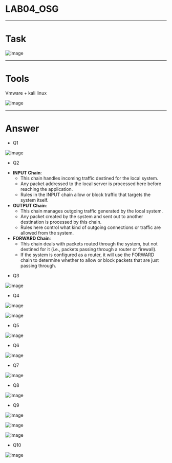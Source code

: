 # LAB04_OSG
---
# Task

![image](https://github.com/user-attachments/assets/cbfc2c14-68c9-46f1-97a0-1f9dc19af798)

---
# Tools
Vmware + kali linux

![image](https://github.com/user-attachments/assets/099016e3-c8c8-4042-b2e1-0852c4d327f1)

---
# Answer
* Q1

![image](https://github.com/user-attachments/assets/cbad46d8-d97e-49dc-8871-830e81abdb64)

* Q2
-   **INPUT Chain**:
    -   This chain handles incoming traffic destined for the local system.
    -   Any packet addressed to the local server is processed here before reaching the application.
    -   Rules in the INPUT chain allow or block traffic that targets the system itself.
-   **OUTPUT Chain**:
    -   This chain manages outgoing traffic generated by the local system.
    -   Any packet created by the system and sent out to another destination is processed by this chain.
    -   Rules here control what kind of outgoing connections or traffic are allowed from the system.
-   **FORWARD Chain**:
    -   This chain deals with packets routed through the system, but not destined for it (i.e., packets passing through a router or firewall).
    -   If the system is configured as a router, it will use the FORWARD chain to determine whether to allow or block packets that are just passing through.
 
* Q3

![image](https://github.com/user-attachments/assets/8fe6ae47-a567-4cea-bfda-68ec1b2d4e09)

* Q4

![image](https://github.com/user-attachments/assets/530a2c63-8fb7-424c-85c9-79850cda8875)

![image](https://github.com/user-attachments/assets/a046eafd-d3bb-43fc-842d-30b2e5c21057)


* Q5

![image](https://github.com/user-attachments/assets/46d2416b-cda8-4f46-af78-1bc4a282953e)

* Q6

![image](https://github.com/user-attachments/assets/eceaffa9-3482-4033-8af7-85f6595fe417)

* Q7

![image](https://github.com/user-attachments/assets/00cb9d9e-61f5-486b-9f15-72bbebadcade)

* Q8

![image](https://github.com/user-attachments/assets/d465cd51-fa93-48d9-8745-2a9146b2a8c9)

* Q9

![image](https://github.com/user-attachments/assets/f4bbac16-f6ec-4912-a730-051f63588eef)

![image](https://github.com/user-attachments/assets/e6997542-9720-4f3a-b999-9448c024f827)

![image](https://github.com/user-attachments/assets/1ed86733-a7b5-4971-aa06-85cb4a74b08f)

* Q10

![image](https://github.com/user-attachments/assets/5ac790fd-bae6-4834-af5b-53465e663fe5)



